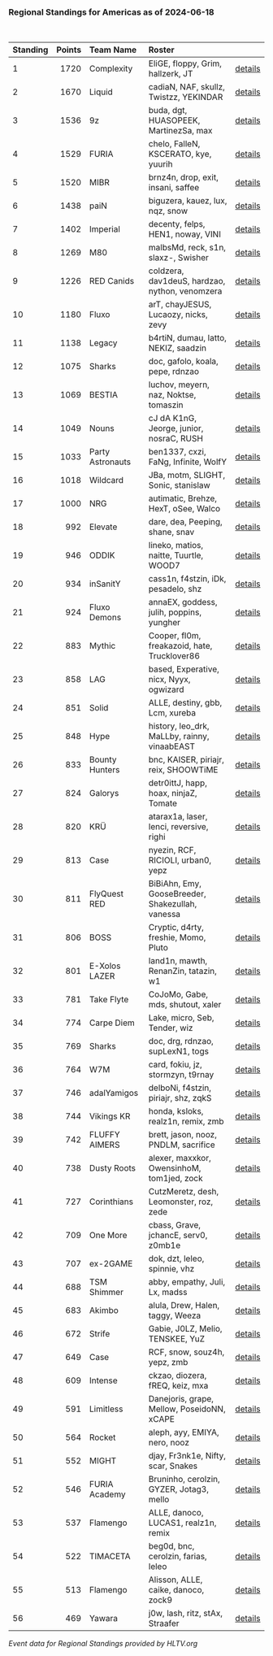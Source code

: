 ### Regional Standings for Americas as of 2024-06-18<br />
<br />

| Standing | Points | Team Name        | Roster                                           |                                                                                        |
| :- | -: | :- | :- | :- |
| 1        |   1720 | Complexity       | EliGE, floppy, Grim, hallzerk, JT                | [details](details/0010--complexity--elige-floppy-grim-hallzerk-jt.md)                  |
| 2        |   1670 | Liquid           | cadiaN, NAF, skullz, Twistzz, YEKINDAR           | [details](details/0013--liquid--cadian-naf-skullz-twistzz-yekindar.md)                 |
| 3        |   1536 | 9z               | buda, dgt, HUASOPEEK, MartinezSa, max            | [details](details/0016--9z--buda-dgt-huasopeek-martinezsa-max.md)                      |
| 4        |   1529 | FURIA            | chelo, FalleN, KSCERATO, kye, yuurih             | [details](details/0017--furia--chelo-fallen-kscerato-kye-yuurih.md)                    |
| 5        |   1520 | MIBR             | brnz4n, drop, exit, insani, saffee               | [details](details/0019--mibr--brnz4n-drop-exit-insani-saffee.md)                       |
| 6        |   1438 | paiN             | biguzera, kauez, lux, nqz, snow                  | [details](details/0021--pain--biguzera-kauez-lux-nqz-snow.md)                          |
| 7        |   1402 | Imperial         | decenty, felps, HEN1, noway, VINI                | [details](details/0023--imperial--decenty-felps-hen1-noway-vini.md)                    |
| 8        |   1269 | M80              | malbsMd, reck, s1n, slaxz-, Swisher              | [details](details/0030--m80--malbsmd-reck-s1n-slaxz--swisher.md)                       |
| 9        |   1226 | RED Canids       | coldzera, dav1deuS, hardzao, nython, venomzera   | [details](details/0039--red_canids--coldzera-dav1deus-hardzao-nython-venomzera.md)     |
| 10       |   1180 | Fluxo            | arT, chayJESUS, Lucaozy, nicks, zevy             | [details](details/0042--fluxo--art-chayjesus-lucaozy-nicks-zevy.md)                    |
| 11       |   1138 | Legacy           | b4rtiN, dumau, latto, NEKIZ, saadzin             | [details](details/0047--legacy--b4rtin-dumau-latto-nekiz-saadzin.md)                   |
| 12       |   1075 | Sharks           | doc, gafolo, koala, pepe, rdnzao                 | [details](details/0054--sharks--doc-gafolo-koala-pepe-rdnzao.md)                       |
| 13       |   1069 | BESTIA           | luchov, meyern, naz, Noktse, tomaszin            | [details](details/0057--bestia--luchov-meyern-naz-noktse-tomaszin.md)                  |
| 14       |   1049 | Nouns            | cJ dA K1nG, Jeorge, junior, nosraC, RUSH         | [details](details/0063--nouns--cj_da_k1ng-jeorge-junior-nosrac-rush.md)                |
| 15       |   1033 | Party Astronauts | ben1337, cxzi, FaNg, Infinite, WolfY             | [details](details/0066--party_astronauts--ben1337-cxzi-fang-infinite-wolfy.md)         |
| 16       |   1018 | Wildcard         | JBa, motm, SLIGHT, Sonic, stanislaw              | [details](details/0069--wildcard--jba-motm-slight-sonic-stanislaw.md)                  |
| 17       |   1000 | NRG              | autimatic, Brehze, HexT, oSee, Walco             | [details](details/0070--nrg--autimatic-brehze-hext-osee-walco.md)                      |
| 18       |    992 | Elevate          | dare, dea, Peeping, shane, snav                  | [details](details/0071--elevate--dare-dea-peeping-shane-snav.md)                       |
| 19       |    946 | ODDIK            | lineko, matios, naitte, Tuurtle, WOOD7           | [details](details/0081--oddik--lineko-matios-naitte-tuurtle-wood7.md)                  |
| 20       |    934 | inSanitY         | cass1n, f4stzin, iDk, pesadelo, shz              | [details](details/0084--insanity--cass1n-f4stzin-idk-pesadelo-shz.md)                  |
| 21       |    924 | Fluxo Demons     | annaEX, goddess, julih, poppins, yungher         | [details](details/0089--fluxo_demons--annaex-goddess-julih-poppins-yungher.md)         |
| 22       |    883 | Mythic           | Cooper, fl0m, freakazoid, hate, Trucklover86     | [details](details/0097--mythic--cooper-fl0m-freakazoid-hate-trucklover86.md)           |
| 23       |    858 | LAG              | based, Experative, nicx, Nyyx, ogwizard          | [details](details/0103--lag--based-experative-nicx-nyyx-ogwizard.md)                   |
| 24       |    851 | Solid            | ALLE, destiny, gbb, Lcm, xureba                  | [details](details/0107--solid--alle-destiny-gbb-lcm-xureba.md)                         |
| 25       |    848 | Hype             | history, leo_drk, MaLLby, rainny, vinaabEAST     | [details](details/0109--hype--history-leo_drk-mallby-rainny-vinaabeast.md)             |
| 26       |    833 | Bounty Hunters   | bnc, KAISER, piriajr, reix, SHOOWTiME            | [details](details/0111--bounty_hunters--bnc-kaiser-piriajr-reix-shoowtime.md)          |
| 27       |    824 | Galorys          | detr0ittJ, happ, hoax, ninjaZ, Tomate            | [details](details/0114--galorys--detr0ittj-happ-hoax-ninjaz-tomate.md)                 |
| 28       |    820 | KRÜ              | atarax1a, laser, lenci, reversive, righi         | [details](details/0115--kr_--atarax1a-laser-lenci-reversive-righi.md)                  |
| 29       |    813 | Case             | nyezin, RCF, RICIOLI, urban0, yepz               | [details](details/0117--case--nyezin-rcf-ricioli-urban0-yepz.md)                       |
| 30       |    811 | FlyQuest RED     | BiBiAhn, Emy, GooseBreeder, Shakezullah, vanessa | [details](details/0119--flyquest_red--bibiahn-emy-goosebreeder-shakezullah-vanessa.md) |
| 31       |    806 | BOSS             | Cryptic, d4rty, freshie, Momo, Pluto             | [details](details/0121--boss--cryptic-d4rty-freshie-momo-pluto.md)                     |
| 32       |    801 | E-Xolos LAZER    | land1n, mawth, RenanZin, tatazin, w1             | [details](details/0124--e-xolos_lazer--land1n-mawth-renanzin-tatazin-w1.md)            |
| 33       |    781 | Take Flyte       | CoJoMo, Gabe, mds, shutout, xaler                | [details](details/0126--take_flyte--cojomo-gabe-mds-shutout-xaler.md)                  |
| 34       |    774 | Carpe Diem       | Lake, micro, Seb, Tender, wiz                    | [details](details/0128--carpe_diem--lake-micro-seb-tender-wiz.md)                      |
| 35       |    769 | Sharks           | doc, drg, rdnzao, supLexN1, togs                 | [details](details/0131--sharks--doc-drg-rdnzao-suplexn1-togs.md)                       |
| 36       |    764 | W7M              | card, fokiu, jz, stormzyn, t9rnay                | [details](details/0133--w7m--card-fokiu-jz-stormzyn-t9rnay.md)                         |
| 37       |    746 | adalYamigos      | delboNi, f4stzin, piriajr, shz, zqkS             | [details](details/0136--adalyamigos--delboni-f4stzin-piriajr-shz-zqks.md)              |
| 38       |    744 | Vikings KR       | honda, ksloks, realz1n, remix, zmb               | [details](details/0138--vikings_kr--honda-ksloks-realz1n-remix-zmb.md)                 |
| 39       |    742 | FLUFFY AIMERS    | brett, jason, nooz, PNDLM, sacrifice             | [details](details/0139--fluffy_aimers--brett-jason-nooz-pndlm-sacrifice.md)            |
| 40       |    738 | Dusty Roots      | alexer, maxxkor, OwensinhoM, tom1jed, zock       | [details](details/0141--dusty_roots--alexer-maxxkor-owensinhom-tom1jed-zock.md)        |
| 41       |    727 | Corinthians      | CutzMeretz, desh, Leomonster, roz, zede          | [details](details/0147--corinthians--cutzmeretz-desh-leomonster-roz-zede.md)           |
| 42       |    709 | One More         | cbass, Grave, jchancE, serv0, z0mb1e             | [details](details/0150--one_more--cbass-grave-jchance-serv0-z0mb1e.md)                 |
| 43       |    707 | ex-2GAME         | dok, dzt, leleo, spinnie, vhz                    | [details](details/0152--ex-2game--dok-dzt-leleo-spinnie-vhz.md)                        |
| 44       |    688 | TSM Shimmer      | abby, empathy, Juli, Lx, madss                   | [details](details/0161--tsm_shimmer--abby-empathy-juli-lx-madss.md)                    |
| 45       |    683 | Akimbo           | alula, Drew, Halen, taggy, Weeza                 | [details](details/0162--akimbo--alula-drew-halen-taggy-weeza.md)                       |
| 46       |    672 | Strife           | Gabie, J0LZ, Melio, TENSKEE, YuZ                 | [details](details/0165--strife--gabie-j0lz-melio-tenskee-yuz.md)                       |
| 47       |    649 | Case             | RCF, snow, souz4h, yepz, zmb                     | [details](details/0172--case--rcf-snow-souz4h-yepz-zmb.md)                             |
| 48       |    609 | Intense          | ckzao, diozera, fREQ, keiz, mxa                  | [details](details/0178--intense--ckzao-diozera-freq-keiz-mxa.md)                       |
| 49       |    591 | Limitless        | Danejoris, grape, Mellow, PoseidoNN, xCAPE       | [details](details/0182--limitless--danejoris-grape-mellow-poseidonn-xcape.md)          |
| 50       |    564 | Rocket           | aleph, ayy, EMIYA, nero, nooz                    | [details](details/0187--rocket--aleph-ayy-emiya-nero-nooz.md)                          |
| 51       |    552 | MIGHT            | djay, Fr3nk1e, Nifty, scar, Snakes               | [details](details/0191--might--djay-fr3nk1e-nifty-scar-snakes.md)                      |
| 52       |    546 | FURIA Academy    | Bruninho, cerolzin, GYZER, Jotag3, mello         | [details](details/0193--furia_academy--bruninho-cerolzin-gyzer-jotag3-mello.md)        |
| 53       |    537 | Flamengo         | ALLE, danoco, LUCAS1, realz1n, remix             | [details](details/0195--flamengo--alle-danoco-lucas1-realz1n-remix.md)                 |
| 54       |    522 | TIMACETA         | beg0d, bnc, cerolzin, farias, leleo              | [details](details/0200--timaceta--beg0d-bnc-cerolzin-farias-leleo.md)                  |
| 55       |    513 | Flamengo         | Alisson, ALLE, caike, danoco, zock9              | [details](details/0203--flamengo--alisson-alle-caike-danoco-zock9.md)                  |
| 56       |    469 | Yawara           | j0w, lash, ritz, stAx, Straafer                  | [details](details/0206--yawara--j0w-lash-ritz-stax-straafer.md)                        |


_Event data for Regional Standings provided by HLTV.org_<br />
